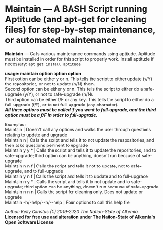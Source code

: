 # Maintain — A BASH Script running Aptitude (and apt-get for cleaning files) for step-by-step maintenance, or automated maintenance

**Maintain** — Calls various maintenance commands using aptitude. Aptitude must be installed in order for this script to properly work.
Install aptitude if necessary: ``apt-get install aptitude``

**usage: maintain option option option**  
First option can be either y or n. This tells the script to either update (y/Y) the repositories, or not to update (n/N) them.  
Second option can be either y or n. This tells the script to either do a safe-upgrade (y/Y), or not to safe-upgrade (n/N).  
Third option can be either f/F or any key. This tells the script to either do a full-upgrade (f/F), or to not full-upgrade (any character).  
__*All three options must be called if you want to full-upgrade, and the third option must be a f/F in order to full-upgrade.*__

Examples:  
Maintain | Doesn't call any options and walks the user through questions relating to update and upgrade  
Maintain n | Calls the script and tells it to not update the respositories, and then asks questions pertinent to upgrade  
Maintain y y * | Calls the script and tells it to update the repositories, and to safe-upgrade; third option can be anything, doesn't run because of safe-upgrade  
Maintain n n f | Calls the script and tells it not to update, not to safe-upgrade, and to full-upgrade  
Maintain y n f | Calls the script and tells it to update and to full-upgrade  
Maintain n y * | Calls the script and tells it to not update and to safe-upgrade; third option can be anything, doesn't run because of safe-upgrade  
Maintain n n n | Calls the script for cleaning only. Does not update or upgrade  
Maintain -h/-help/--h/--help | Four options to call this help file  

_Author: Kelly Christus (C) 2019-2020 The Nation-State of Alkemia_  
__Licensed for free use and alteration under The Nation-State of Alkemia's Open Software License__

